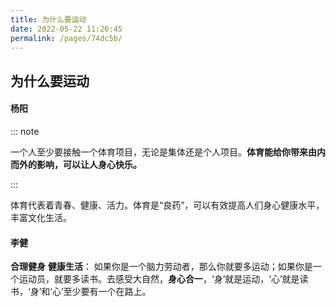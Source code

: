 ```yaml
---
title: 为什么要运动
date: 2022-05-22 11:26:45
permalink: /pages/74dc5b/
---
```

## 为什么要运动

#### **杨阳**

::: note

一个人至少要接触一个体育项目，无论是集体还是个人项目。**体育能给你带来由内而外的影响，可以让人身心快乐。**

:::

体育代表着青春、健康、活力。体育是“良药”，可以有效提高人们身心健康水平，丰富文化生活。

#### **李健**


**合理健身**
**健康生活**： 如果你是一个脑力劳动者，那么你就要多运动；如果你是一个运动员，就要多读书。去感受大自然，**身心合一**，‘身’就是运动，‘心’就是读书，‘身’和‘心’至少要有一个在路上。

